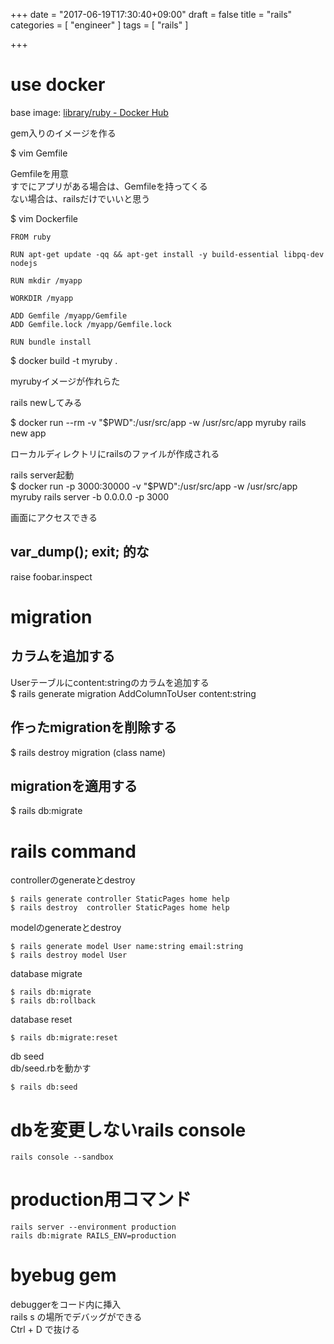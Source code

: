 +++
date = "2017-06-19T17:30:40+09:00"
draft = false
title = "rails"
categories = [ "engineer" ]
tags = [ "rails" ]

+++

# use docker

base image: [library/ruby \- Docker Hub](https://hub.docker.com/_/ruby/)

gem入りのイメージを作る  

$ vim Gemfile

Gemfileを用意  
すでにアプリがある場合は、Gemfileを持ってくる  
ない場合は、railsだけでいいと思う  

$ vim Dockerfile

```
FROM ruby

RUN apt-get update -qq && apt-get install -y build-essential libpq-dev nodejs

RUN mkdir /myapp

WORKDIR /myapp

ADD Gemfile /myapp/Gemfile
ADD Gemfile.lock /myapp/Gemfile.lock

RUN bundle install
```

$ docker build -t myruby .

myrubyイメージが作れらた

rails newしてみる

$ docker run --rm -v "$PWD":/usr/src/app -w /usr/src/app myruby rails new app

ローカルディレクトリにrailsのファイルが作成される

rails server起動  
$ docker run -p 3000:30000 -v "$PWD":/usr/src/app -w /usr/src/app myruby rails server -b 0.0.0.0 -p 3000

画面にアクセスできる  

## var_dump(); exit; 的な

raise foobar.inspect

# migration

## カラムを追加する

Userテーブルにcontent:stringのカラムを追加する  
$ rails generate migration AddColumnToUser content:string

## 作ったmigrationを削除する

$ rails destroy migration (class name)

## migrationを適用する

$ rails db:migrate

# rails command

controllerのgenerateとdestroy

```
$ rails generate controller StaticPages home help
$ rails destroy  controller StaticPages home help
```

modelのgenerateとdestroy

```
$ rails generate model User name:string email:string
$ rails destroy model User
```

database migrate

```
$ rails db:migrate
$ rails db:rollback
```

database reset

```
$ rails db:migrate:reset
```

db seed  
db/seed.rbを動かす

```
$ rails db:seed
```

# dbを変更しないrails console

```
rails console --sandbox
```

# production用コマンド

```
rails server --environment production
rails db:migrate RAILS_ENV=production
```

# byebug gem

debuggerをコード内に挿入  
rails s の場所でデバッグができる  
Ctrl + D で抜ける  

